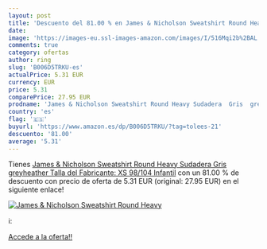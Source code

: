 ```yaml
---
layout: post
title: 'Descuento del 81.00 % en James & Nicholson Sweatshirt Round Heavy'
date: 
image: 'https://images-eu.ssl-images-amazon.com/images/I/516Mqi2b%2BAL._SL200_.jpg'
comments: true
category: ofertas
author: ring
slug: 'B006D5TRKU-es'
actualPrice: 5.31 EUR
currency: EUR
price: 5.31
comparePrice: 27.95 EUR
prodname: 'James & Nicholson Sweatshirt Round Heavy Sudadera  Gris  greyheather     Talla del Fabricante: XS  98/104  Infantil'
country: 'es'
flag: '🇪🇸'
buyurl: 'https://www.amazon.es/dp/B006D5TRKU/?tag=tolees-21'
descuento: '81.00'
average: '5.31'
---
```


Tienes [James & Nicholson Sweatshirt Round Heavy Sudadera  Gris  greyheather     Talla del Fabricante: XS  98/104  Infantil](https://www.amazon.es/dp/B006D5TRKU/?tag=tolees-21) con un 81.00 % de descuento con precio de oferta de 5.31 EUR (original: 27.95 EUR) en el siguiente enlace!

[![James & Nicholson Sweatshirt Round Heavy](https://images-eu.ssl-images-amazon.com/images/I/516Mqi2b%2BAL._SL200_.jpg)](https://www.amazon.es/dp/B006D5TRKU/?tag=tolees-21)

ℹ️:


[Accede a la oferta!!](https://www.amazon.es/dp/B006D5TRKU/?tag=tolees-21)
